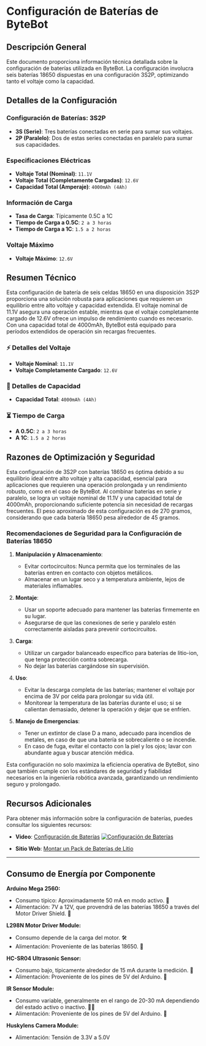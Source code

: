 # Configuración de Baterías de ByteBot

## Descripción General

Este documento proporciona información técnica detallada sobre la configuración de baterías utilizada en ByteBot. La configuración involucra seis baterías 18650 dispuestas en una configuración 3S2P, optimizando tanto el voltaje como la capacidad.

## Detalles de la Configuración

### Configuración de Baterías: 3S2P

- **3S (Serie)**: Tres baterías conectadas en serie para sumar sus voltajes.
- **2P (Paralelo)**: Dos de estas series conectadas en paralelo para sumar sus capacidades.

### Especificaciones Eléctricas

- **Voltaje Total (Nominal)**: `11.1V`
- **Voltaje Total (Completamente Cargadas)**: `12.6V`
- **Capacidad Total (Amperaje)**: `4000mAh (4Ah)`

### Información de Carga

- **Tasa de Carga**: Típicamente 0.5C a 1C
- **Tiempo de Carga a 0.5C**: `2 a 3 horas`
- **Tiempo de Carga a 1C**: `1.5 a 2 horas`

### Voltaje Máximo

- **Voltaje Máximo**: `12.6V`

## Resumen Técnico

Esta configuración de batería de seis celdas 18650 en una disposición 3S2P proporciona una solución robusta para aplicaciones que requieren un equilibrio entre alto voltaje y capacidad extendida. El voltaje nominal de 11.1V asegura una operación estable, mientras que el voltaje completamente cargado de 12.6V ofrece un impulso de rendimiento cuando es necesario. Con una capacidad total de 4000mAh, ByteBot está equipado para períodos extendidos de operación sin recargas frecuentes.

### ⚡ Detalles del Voltaje

- **Voltaje Nominal**: `11.1V`
- **Voltaje Completamente Cargado**: `12.6V`

### 🔋 Detalles de Capacidad

- **Capacidad Total**: `4000mAh (4Ah)`

### ⏳ Tiempo de Carga

- **A 0.5C**: `2 a 3 horas`
- **A 1C**: `1.5 a 2 horas`

## Razones de Optimización y Seguridad

Esta configuración de 3S2P con baterías 18650 es óptima debido a su equilibrio ideal entre alto voltaje y alta capacidad, esencial para aplicaciones que requieren una operación prolongada y un rendimiento robusto, como en el caso de ByteBot. Al combinar baterías en serie y paralelo, se logra un voltaje nominal de 11.1V y una capacidad total de 4000mAh, proporcionando suficiente potencia sin necesidad de recargas frecuentes. El peso aproximado de esta configuración es de 270 gramos, considerando que cada batería 18650 pesa alrededor de 45 gramos.

### Recomendaciones de Seguridad para la Configuración de Baterías 18650

1. **Manipulación y Almacenamiento**:
   - Evitar cortocircuitos: Nunca permita que los terminales de las baterías entren en contacto con objetos metálicos.
   - Almacenar en un lugar seco y a temperatura ambiente, lejos de materiales inflamables.

2. **Montaje**:
   - Usar un soporte adecuado para mantener las baterías firmemente en su lugar.
   - Asegurarse de que las conexiones de serie y paralelo estén correctamente aisladas para prevenir cortocircuitos.

3. **Carga**:
   - Utilizar un cargador balanceado específico para baterías de litio-ion, que tenga protección contra sobrecarga.
   - No dejar las baterías cargándose sin supervisión.

4. **Uso**:
   - Evitar la descarga completa de las baterías; mantener el voltaje por encima de 3V por celda para prolongar su vida útil.
   - Monitorear la temperatura de las baterías durante el uso; si se calientan demasiado, detener la operación y dejar que se enfríen.

5. **Manejo de Emergencias**:
   - Tener un extintor de clase D a mano, adecuado para incendios de metales, en caso de que una batería se sobrecaliente o se incendie.
   - En caso de fuga, evitar el contacto con la piel y los ojos; lavar con abundante agua y buscar atención médica.

Esta configuración no solo maximiza la eficiencia operativa de ByteBot, sino que también cumple con los estándares de seguridad y fiabilidad necesarios en la ingeniería robótica avanzada, garantizando un rendimiento seguro y prolongado.

## Recursos Adicionales

Para obtener más información sobre la configuración de baterías, puedes consultar los siguientes recursos:

- **Video**: [Configuración de Baterías](https://youtu.be/Cti496Aw1ew?si=FzMWoOU4gcUDVYFR)
  [![Configuración de Baterías](https://img.youtube.com/vi/Cti496Aw1ew/0.jpg)](https://youtu.be/Cti496Aw1ew?si=FzMWoOU4gcUDVYFR)

- **Sitio Web**: [Montar un Pack de Baterías de Litio](https://www.facilelectro.es/montar-un-pack-de-baterias-de-litio/)
  
---

## Consumo de Energía por Componente

**Arduino Mega 2560:**
- Consumo típico: Aproximadamente 50 mA en modo activo. 🤖
- Alimentación: 7V a 12V, que provendrá de las baterías 18650 a través del Motor Driver Shield. 🔋

**L298N Motor Driver Module:**
- Consumo depende de la carga del motor. 🛠️
- Alimentación: Proveniente de las baterías 18650. 🔌

**HC-SR04 Ultrasonic Sensor:**
- Consumo bajo, típicamente alrededor de 15 mA durante la medición. 📏
- Alimentación: Proveniente de los pines de 5V del Arduino. 🔌

**IR Sensor Module:**
- Consumo variable, generalmente en el rango de 20-30 mA dependiendo del estado activo o inactivo. 🕵️‍♂️
- Alimentación: Proveniente de los pines de 5V del Arduino. 🔌

**Huskylens Camera Module:**
- Alimentación: Tensión de 3.3V a 5.0V
